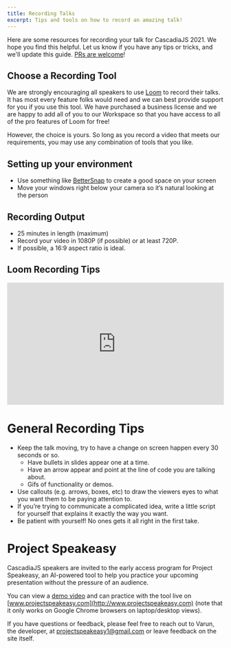 ```yaml
---
title: Recording Talks
excerpt: Tips and tools on how to record an amazing talk!
---
```

Here are some resources for recording your talk for CascadiaJS 2021. We hope you find this helpful. Let us know if you have any tips or tricks, and we'll update this guide. [PRs are welcome](https://github.com/cascadiajs/cascadiajs-2021/tree/main/src/views/content/resources)!

## Choose a Recording Tool

We are strongly encouraging all speakers to use [Loom](https://www.loom.com) to record their talks. It has most every feature folks would need and we can best provide support for you if you use this tool. We have purchased a business license and we are happy to add all of you to our Workspace so that you have access to all of the pro features of Loom for free!

However, the choice is yours. So long as you record a video that meets our requirements, you may use any combination of tools that you like.

## Setting up your environment

- Use something like [BetterSnap](https://apps.apple.com/us/app/bettersnaptool/id417375580?mt=12) to create a good space on your screen
- Move your windows right below your camera so it’s natural looking at the person

## Recording Output

- 25 minutes in length (maximum)
- Record your video in 1080P (if possible) or at least 720P.
- If possible, a 16:9 aspect ratio is ideal.

## Loom Recording Tips

<div style="position: relative; padding-bottom: 56.25%; height: 0;"><iframe src="https://www.loom.com/embed/8f1ef5a82d404173b3511b0674b2f2fb" frameborder="0" webkitallowfullscreen mozallowfullscreen allowfullscreen style="position: absolute; top: 0; left: 0; width: 100%; height: 100%;"></iframe></div>

# General Recording Tips

- Keep the talk moving, try to have a change on screen happen every 30 seconds or so.
    - Have bullets in slides appear one at a time.
    - Have an arrow appear and point at the line of code you are talking about.
    - Gifs of functionality or demos.
- Use callouts (e.g. arrows, boxes, etc) to draw the viewers eyes to what you want them to be paying attention to.
- If you’re trying to communicate a complicated idea, write a little script for yourself that explains it exactly the way you want.
- Be patient with yourself! No ones gets it all right in the first take.

# Project Speakeasy

CascadiaJS speakers are invited to the early access program for Project Speakeasy, an AI-powered tool to help you practice your upcoming presentation without the pressure of an audience. 

You can view a [demo video](https://www.youtube.com/watch?v=TLqLqdEK4ck) and can practice with the tool live on [www.projectspeakeasy.com](http://www.projectspeakeasy.com) (note that it only works on Google Chrome browsers on laptop/desktop views). 

If you have questions or feedback, please feel free to reach out to Varun, the developer, at projectspeakeasy1@gmail.com or leave feedback on the site itself.